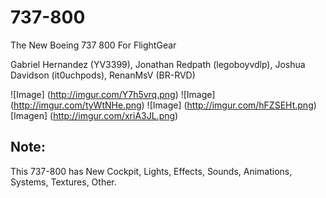 # 737-800
The New Boeing 737 800 For FlightGear 

Gabriel Hernandez (YV3399), Jonathan Redpath (legoboyvdlp), Joshua Davidson (it0uchpods), RenanMsV (BR-RVD)

![Image] (http://imgur.com/Y7h5vrq.png)
![Image] (http://imgur.com/tyWtNHe.png)
![Image] (http://imgur.com/hFZSEHt.png)
[Imagen] (http://imgur.com/xriA3JL.png)

## Note:
This 737-800 has New Cockpit, Lights, Effects, Sounds, Animations, Systems, Textures, Other.
